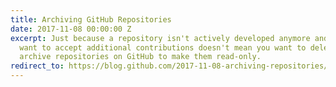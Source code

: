 ```yaml
---
title: Archiving GitHub Repositories
date: 2017-11-08 00:00:00 Z
excerpt: Just because a repository isn't actively developed anymore and you don't
  want to accept additional contributions doesn't mean you want to delete it. Now
  archive repositories on GitHub to make them read-only.
redirect_to: https://blog.github.com/2017-11-08-archiving-repositories/
---
```


